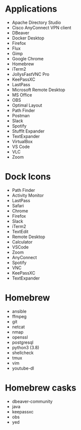 # Applications
* Apache Directory Studio
* Cisco AnyConnect VPN client
* DBeaver
* Docker Desktop
* Firefox
* Flux
* Gimp
* Google Chrome
* Homebrew
* iTerm2
* JollysFastVNC Pro
* KeePassXC
* LastPass
* Microsoft Remote Desktop
* MS Office
* OBS
* Optimal Layout
* Path Finder
* Postman
* Slack
* Spotify
* StuffIt Expander
* TextExpander
* VirtualBox
* VS Code
* VLC
* Zoom

# Dock Icons
* Path Finder
* Activity Monitor
* LastPass
* Safari
* Chrome
* Firefox
* Slack
* iTerm2
* TextEdit
* Remote Desktop
* Calculator
* VSCode
* Zoom
* AnyConnect
* Spotify
* VNC
* KeePassXC
* TextExpander

# Homebrew
* ansible
* ffmpeg
* git
* netcat
* nmap
* openssl
* postgresql
* python3 (3.8)
* shellcheck
* tmux
* vim
* youtube-dl

# Homebrew casks
* dbeaver-community
* java
* keepassxc
* obs
* yed
